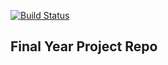 [![Build Status](https://travis-ci.com/aoflynn/DynAlarm.svg?token=zwcNLeXgQo2H1qSVvz58&branch=master)](https://travis-ci.com/aoflynn/DynAlarm)

## Final Year Project Repo
